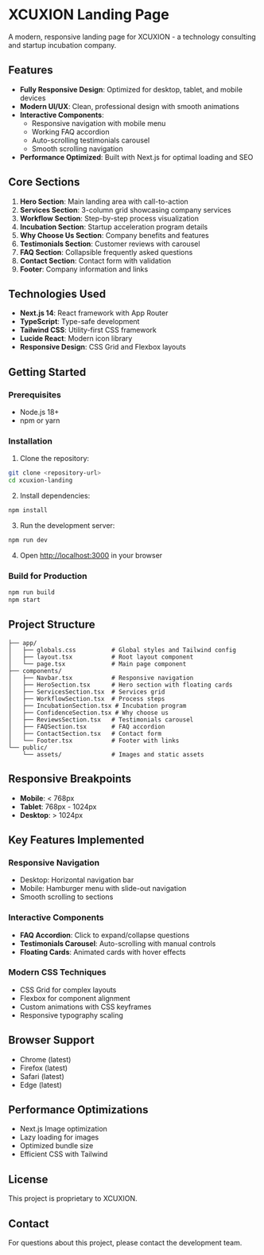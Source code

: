 # XCUXION Landing Page

A modern, responsive landing page for XCUXION - a technology consulting and startup incubation company.

## Features

- **Fully Responsive Design**: Optimized for desktop, tablet, and mobile devices
- **Modern UI/UX**: Clean, professional design with smooth animations
- **Interactive Components**:
  - Responsive navigation with mobile menu
  - Working FAQ accordion
  - Auto-scrolling testimonials carousel
  - Smooth scrolling navigation
- **Performance Optimized**: Built with Next.js for optimal loading and SEO

## Core Sections

1. **Hero Section**: Main landing area with call-to-action
2. **Services Section**: 3-column grid showcasing company services
3. **Workflow Section**: Step-by-step process visualization
4. **Incubation Section**: Startup acceleration program details
5. **Why Choose Us Section**: Company benefits and features
6. **Testimonials Section**: Customer reviews with carousel
7. **FAQ Section**: Collapsible frequently asked questions
8. **Contact Section**: Contact form with validation
9. **Footer**: Company information and links

## Technologies Used

- **Next.js 14**: React framework with App Router
- **TypeScript**: Type-safe development
- **Tailwind CSS**: Utility-first CSS framework
- **Lucide React**: Modern icon library
- **Responsive Design**: CSS Grid and Flexbox layouts

## Getting Started

### Prerequisites

- Node.js 18+ 
- npm or yarn

### Installation

1. Clone the repository:
```bash
git clone <repository-url>
cd xcuxion-landing
```

2. Install dependencies:
```bash
npm install
```

3. Run the development server:
```bash
npm run dev
```

4. Open [http://localhost:3000](http://localhost:3000) in your browser

### Build for Production

```bash
npm run build
npm start
```

## Project Structure

```
├── app/
│   ├── globals.css          # Global styles and Tailwind config
│   ├── layout.tsx           # Root layout component
│   └── page.tsx             # Main page component
├── components/
│   ├── Navbar.tsx           # Responsive navigation
│   ├── HeroSection.tsx      # Hero section with floating cards
│   ├── ServicesSection.tsx  # Services grid
│   ├── WorkflowSection.tsx  # Process steps
│   ├── IncubationSection.tsx # Incubation program
│   ├── ConfidenceSection.tsx # Why choose us
│   ├── ReviewsSection.tsx   # Testimonials carousel
│   ├── FAQSection.tsx       # FAQ accordion
│   ├── ContactSection.tsx   # Contact form
│   └── Footer.tsx           # Footer with links
└── public/
    └── assets/              # Images and static assets
```

## Responsive Breakpoints

- **Mobile**: < 768px
- **Tablet**: 768px - 1024px  
- **Desktop**: > 1024px

## Key Features Implemented

### Responsive Navigation
- Desktop: Horizontal navigation bar
- Mobile: Hamburger menu with slide-out navigation
- Smooth scrolling to sections

### Interactive Components
- **FAQ Accordion**: Click to expand/collapse questions
- **Testimonials Carousel**: Auto-scrolling with manual controls
- **Floating Cards**: Animated cards with hover effects

### Modern CSS Techniques
- CSS Grid for complex layouts
- Flexbox for component alignment
- Custom animations with CSS keyframes
- Responsive typography scaling

## Browser Support

- Chrome (latest)
- Firefox (latest)
- Safari (latest)
- Edge (latest)

## Performance Optimizations

- Next.js Image optimization
- Lazy loading for images
- Optimized bundle size
- Efficient CSS with Tailwind

## License

This project is proprietary to XCUXION.

## Contact

For questions about this project, please contact the development team.
